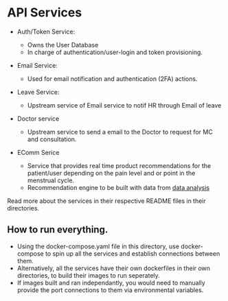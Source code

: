 # API Services
- Auth/Token Service:
    - Owns the User Database
    - In charge of authentication/user-login and token provisioning.

- Email Service:
    - Used for email notification and authentication (2FA) actions.

- Leave Service:
    - Upstream service of Email service to notif HR through Email of leave

- Doctor service
    - Upstream service to send a email to the Doctor to request for MC and consultation.

- EComm Serice
    - Service that provides real time product recommendations for the patient/user depending on the pain level and or point in the menstrual cycle.
    - Recommendation engine to be built with data from [data analysis](https://github.com/sanchitmittl/pslove)

Read more about the services in their respective README files in their directories.

## How to run everything.
- Using the docker-compose.yaml file in this directory, use docker-compose to spin up all the services and establish connections between them.
- Alternatively, all the services have their own dockerfiles in their own directories, to build their images to run seperately.
- If images built and ran independantly, you would need to manually provide the port connections to them via environmental variables.